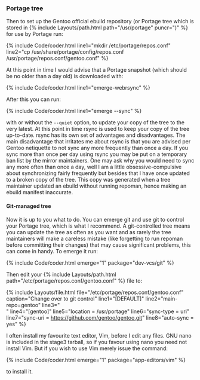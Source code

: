 ### Portage tree
Then to set up the Gentoo official ebuild repository (or Portage tree which is stored in {% include Layouts/path.html path="/usr/portage" puncr=")" %} for use by Portage run:

{% include Code/coder.html line1="mkdir /etc/portage/repos.conf" line2="cp /usr/share/portage/config/repos.conf /usr/portage/repos.conf/gentoo.conf" %} 

At this point in time I would advise that a Portage snapshot (which should be no older than a day old) is downloaded with:

{% include Code/coder.html line1="emerge-webrsync" %}

After this you can run:

{% include Code/coder.html line1="emerge --sync" %}

with or without the `--quiet` option, to update your copy of the tree to the very latest. At this point in time rsync is used to keep your copy of the tree up-to-date. rsync has its own set of advantages and disadvantages. The main disadvantage that irritates me about rsync is that you are advised per Gentoo netiquette to not sync any more frequently than once a day. If you sync more than once per day using rsync you may be put on a temporary ban list by the mirror maintainers. One may ask why you would need to sync any more often than once a day, well I am a little obsessive-compulsive about synchronizing fairly frequently but besides that I have once updated to a broken copy of the tree. This copy was generated when a tree maintainer updated an ebuild without running repoman, hence making an ebuild manifest inaccurate.

#### Git-managed tree
Now it is up to you what to do. You can emerge git and use git to control your Portage tree, which is what I recommend. A git-controlled tree means you can update the tree as often as you want and as rarely the tree maintainers will make a careless mistake (like forgetting to run repoman before committing their changes) that may cause significant problems, this can come in handy. To emerge it run:

{% include Code/coder.html emerge="1" package="dev-vcs/git" %}

Then edit your {% include Layouts/path.html path="/etc/portage/repos.conf/gentoo.conf" %} file to:

{% include Layouts/file.html file="/etc/portage/repos.conf/gentoo.conf" caption="Change over to git control" line1="[DEFAULT]" line2="main-repo=gentoo" line3="<br/>" line4="[gentoo]" line5="location = /usr/portage" line6="sync-type = uri" line7="sync-uri = https://github.com/gentoo/gentoo.git" line8="auto-sync = yes" %}

I often install my favourite text editor, Vim, before I edit any files. GNU nano is included in the stage3 tarball, so if you favour using nano you need not install Vim. But if you wish to use Vim merely issue the command:

{% include Code/coder.html emerge="1" package="app-editors/vim" %}

to install it.

